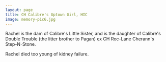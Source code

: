 ```yaml
---
layout: page
title: CH Calibre's Uptown Girl, HIC
image: memory-pic6.jpg
---
```


Rachel is the dam of Calibre's Little Sister, and is the daughter of Calibre's Double Trouble (the litter
brother to Pagan) ex CH Roc-Lane Cherann's Step-N-Stone.

Rachel died too young of kidney failure.